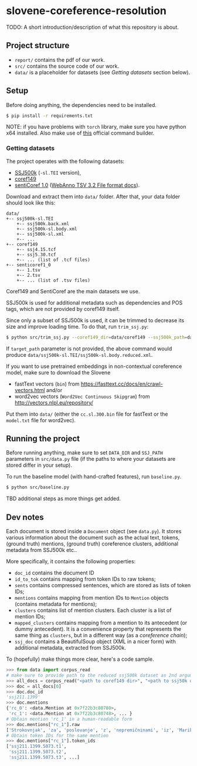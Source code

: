 # slovene-coreference-resolution

TODO: A short introduction/description of what this repository is about.

## Project structure

- `report/` contains the pdf of our work.
- `src/` contains the source code of our work.
- `data/` is a placeholder for datasets (see _Getting datasets_ section below).

## Setup

Before doing anything, the dependencies need to be installed.  
```bash
$ pip install -r requirements.txt
```

NOTE: if you have problems with `torch` library, make sure you have python x64 installed. Also make use of 
[this](https://pytorch.org/get-started/locally/#start-locally) official command builder.

### Getting datasets

The project operates with the following datasets: 
- [SSJ500k](https://www.clarin.si/repository/xmlui/handle/11356/1210) (`-sl.TEI` version), 
- [coref149](https://www.clarin.si/repository/xmlui/handle/11356/1182)
- [sentiCoref 1.0](https://www.clarin.si/repository/xmlui/handle/11356/1285) ([WebAnno TSV 3.2 File format docs](https://zoidberg.ukp.informatik.tu-darmstadt.de/jenkins/job/WebAnno%20(GitHub)%20(master)/de.tudarmstadt.ukp.clarin.webanno$webanno-webapp/doclinks/1/#sect_webannotsv)).

Download and extract them into `data/` folder. After that, your data folder should look like this:
```
data/
+-- ssj500k-sl.TEI
    +-- ssj500k.back.xml
    +-- ssj500k-sl.body.xml
    +-- ssj500k-sl.xml
    +-- ...
+-- coref149
    +-- ssj4.15.tcf
    +-- ssj5.30.tcf
    +-- ... (list of .tcf files)
+-- senticoref1_0
    +-- 1.tsv
    +-- 2.tsv
    +-- ... (list of .tsv files)
```

Coref149 and SentiCoref are the main datasets we use. 

SSJ500k is used for additional metadata such as dependencies and POS tags, which are not provided by coref149 itself.

Since only a subset of SSJ500k is used, it can be trimmed to decrease its size and improve loading time. 
To do that, run `trim_ssj.py`:
```bash
$ python src/trim_ssj.py --coref149_dir=data/coref149 --ssj500k_path=data/ssj500k-sl.TEI/ssj500k-sl.body.xml --target_path=data/ssj500k-sl.TEI/ssj500k-sl.body.reduced.xml
```

If `target_path` parameter is not provided, the above command would produce 
`data/ssj500k-sl.TEI/ssj500k-sl.body.reduced.xml`.

If you want to use pretrained embeddings in non-contextual coreference model, make sure to download the Slovene
- fastText vectors (`bin`) from https://fasttext.cc/docs/en/crawl-vectors.html and/or
- word2vec vectors (`Word2Vec Continuous Skipgram`) from http://vectors.nlpl.eu/repository/

Put them into `data/` (either the `cc.sl.300.bin` file for fastText or the `model.txt` file for word2vec).


## Running the project

Before running anything, make sure to set `DATA_DIR` and `SSJ_PATH` parameters in `src/data.py` file (if the paths to 
where your datasets are stored differ in your setup).

To run the baseline model (with hand-crafted features), run `baseline.py`.
```bash
$ python src/baseline.py

```

TBD additional steps as more things get added.

## Dev notes

Each document is stored inside a `Document` object (see `data.py`). It stores various information about the document 
such as the actual text, tokens, (ground truth) mentions, (ground truth) coreference clusters, additional metadata 
from SSJ500k etc..  

More specifically, it contains the following properties:  
- `doc_id` contains the document ID
- `id_to_tok` contains mapping from token IDs to raw tokens;
- `sents` contains compressed sentences, which are stored as lists of token IDs;
- `mentions` contains mapping from mention IDs to `Mention` objects (contains metadata for mentions);
- `clusters` contains list of mention clusters. Each cluster is a list of mention IDs;
- `mapped_clusters` contains mapping from a mention to its antecedent (or dummy antecedent). It is a convenience 
property that represents the same thing as `clusters`, but in a different way (as a *coreference chain*);
- `ssj_doc` contains a BeautifulSoup object (XML in a nicer form) with additional metadata, extracted from SSJ500k.

To (hopefully) make things more clear, here's a code sample.
```python
>>> from data import corpus_read
# make sure to provide path to the reduced ssj500k dataset as 2nd argument!
>>> all_docs = corpus_read("<path to coref149 dir>", "<path to ssj50k dir>/ssj500k-reduced.xml")
>>> doc = all_docs[0]
>>> doc.doc_id
'ssj211.1399'
>>> doc.mentions
{'rc_0': <data.Mention at 0x7f22b3c80780>,
 'rc_1': <data.Mention at 0x7f22b3c80748>, ... }
# Obtain mention 'rc_1' in a human-readable form 
>>> doc.mentions["rc_1"].raw
['Strokovnjak', 'za', 'poslovanje', 'z', 'nepremičninami', 'iz', 'Maribora']
# Obtain token IDs for the same mention
>>> doc.mentions["rc_1"].token_ids
['ssj211.1399.5073.t1',
 'ssj211.1399.5073.t2',
 'ssj211.1399.5073.t3', ...]
```
